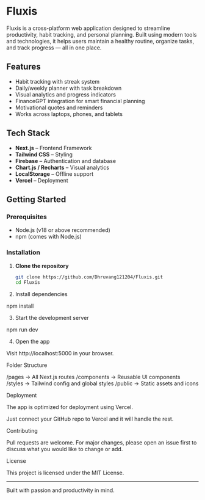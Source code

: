 # Fluxis

Fluxis is a cross-platform web application designed to streamline productivity, habit tracking, and personal planning. Built using modern tools and technologies, it helps users maintain a healthy routine, organize tasks, and track progress — all in one place.

## Features

- Habit tracking with streak system
- Daily/weekly planner with task breakdown
- Visual analytics and progress indicators
- FinanceGPT integration for smart financial planning
- Motivational quotes and reminders
- Works across laptops, phones, and tablets

## Tech Stack

- **Next.js** – Frontend Framework
- **Tailwind CSS** – Styling
- **Firebase** – Authentication and database
- **Chart.js / Recharts** – Visual analytics
- **LocalStorage** – Offline support
- **Vercel** – Deployment

## Getting Started

### Prerequisites

- Node.js (v18 or above recommended)
- npm (comes with Node.js)

### Installation

1. **Clone the repository**
   ```bash
   git clone https://github.com/Dhruvang121204/Fluxis.git
   cd Fluxis

2. Install dependencies

npm install


3. Start the development server

npm run dev


4. Open the app

Visit http://localhost:5000 in your browser.




Folder Structure

/pages       → All Next.js routes
/components  → Reusable UI components
/styles      → Tailwind config and global styles
/public      → Static assets and icons

Deployment

The app is optimized for deployment using Vercel.

Just connect your GitHub repo to Vercel and it will handle the rest.


Contributing

Pull requests are welcome. For major changes, please open an issue first to discuss what you would like to change or add.

License

This project is licensed under the MIT License.


---

Built with passion and productivity in mind.
